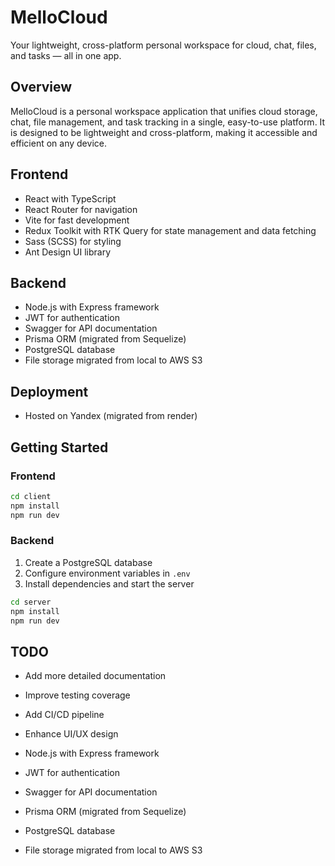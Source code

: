 # MelloCloud

Your lightweight, cross-platform personal workspace for cloud, chat, files, and tasks — all in one app.

## Overview

MelloCloud is a personal workspace application that unifies cloud storage, chat, file management, and task tracking in a single, easy-to-use platform. It is designed to be lightweight and cross-platform, making it accessible and efficient on any device.

## Frontend

- React with TypeScript
- React Router for navigation
- Vite for fast development
- Redux Toolkit with RTK Query for state management and data fetching
- Sass (SCSS) for styling
- Ant Design UI library

## Backend

- Node.js with Express framework
- JWT for authentication
- Swagger for API documentation
- Prisma ORM (migrated from Sequelize)
- PostgreSQL database
- File storage migrated from local to AWS S3

## Deployment

- Hosted on Yandex (migrated from render)

## Getting Started

### Frontend

```bash
cd client
npm install
npm run dev
```

### Backend

1. Create a PostgreSQL database
2. Configure environment variables in `.env`
3. Install dependencies and start the server

```bash
cd server
npm install
npm run dev
```

## TODO

- Add more detailed documentation
- Improve testing coverage
- Add CI/CD pipeline
- Enhance UI/UX design

- Node.js with Express framework
- JWT for authentication
- Swagger for API documentation
- Prisma ORM (migrated from Sequelize)
- PostgreSQL database
- File storage migrated from local to AWS S3